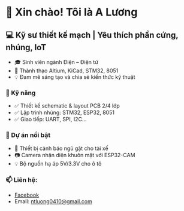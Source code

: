 # 👋 Xin chào! Tôi là A Lương
## 💻 Kỹ sư thiết kế mạch | Yêu thích phần cứng, nhúng, IoT

- 🎓 Sinh viên ngành Điện – Điện tử
- 🔧 Thành thạo Altium, KiCad, STM32, 8051
- 💡 Đam mê sáng tạo và chia sẻ kiến thức kỹ thuật

### 📌 Kỹ năng
- ✅ Thiết kế schematic & layout PCB 2/4 lớp
- ✅ Lập trình nhúng: STM32, ESP32, 8051
- ✅ Giao tiếp: UART, SPI, I2C...

### 📂 Dự án nổi bật
- 🚗 Thiết bị cảnh báo ngủ gật cho tài xế
- 📷 Camera nhận diện khuôn mặt với ESP32-CAM
- 💡 Bộ nguồn hạ áp 5V/3.3V cho ô tô

### 📫 Liên hệ:
- [Facebook](https://www.facebook.com/share/1GEVEmA4sA/)
- Email: ntluong0410@gmail.com
  

